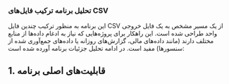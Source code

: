 ### تحلیل برنامه ترکیب فایل‌های CSV
این برنامه به منظور ترکیب چندین فایل CSV از یک مسیر مشخص به یک فایل خروجی واحد طراحی شده است. این راهکار برای پروژه‌هایی که نیاز به ادغام داده‌ها از منابع مختلف دارند (مانند داده‌های مالی، گزارش‌های روزانه یا داده‌های جمع‌آوری شده از سنسورها) مفید است. در ادامه تحلیل جزئیات برنامه آورده شده است:

## 1. قابلیت‌های اصلی برنامه
